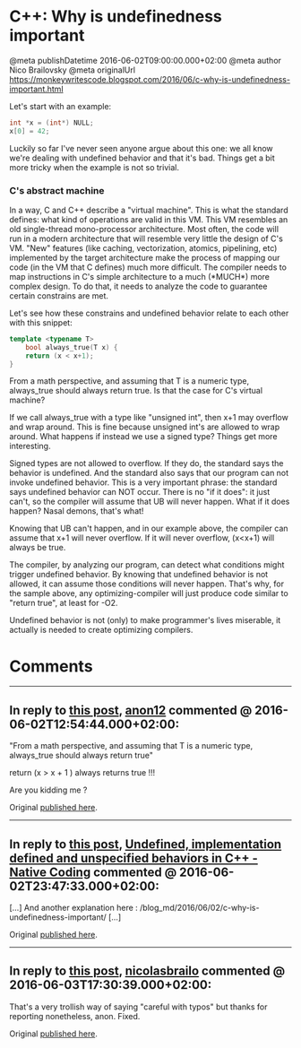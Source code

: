 # C++: Why is undefinedness important

@meta publishDatetime 2016-06-02T09:00:00.000+02:00
@meta author Nico Brailovsky
@meta originalUrl https://monkeywritescode.blogspot.com/2016/06/c-why-is-undefinedness-important.html

Let's start with an example:

```c++
int *x = (int*) NULL;
x[0] = 42;
```

Luckily so far I've never seen anyone argue about this one: we all know we're dealing with undefined behavior and that it's bad. Things get a bit more tricky when the example is not so trivial.

### C's abstract machine

In a way, C and C++ describe a "virtual machine". This is what the standard defines: what kind of operations are valid in this VM. This VM resembles an old single-thread mono-processor architecture. Most often, the code will run in a modern architecture that will resemble very little the design of C's VM. "New" features (like caching, vectorization, atomics, pipelining, etc) implemented by the target architecture make the process of mapping our code (in the VM that C defines) much more difficult. The compiler needs to map instructions in C's simple architecture to a much (\*MUCH\*) more complex design. To do that, it needs to analyze the code to guarantee certain constrains are met.

Let's see how these constrains and undefined behavior relate to each other with this snippet:

```c++
template <typename T>
    bool always_true(T x) {
    return (x < x+1);
}
```

From a math perspective, and assuming that T is a numeric type, always\_true should always return true. Is that the case for C's virtual machine?

If we call always\_true with a type like "unsigned int", then x+1 may overflow and wrap around. This is fine because unsigned int's are allowed to wrap around. What happens if instead we use a signed type? Things get more interesting.

Signed types are not allowed to overflow. If they do, the standard says the behavior is undefined. And the standard also says that our program can not invoke undefined behavior. This is a very important phrase: the standard says undefined behavior can NOT occur. There is no "if it does": it just can't, so the compiler will assume that UB will never happen. What if it does happen? Nasal demons, that's what!

Knowing that UB can't happen, and in our example above, the compiler can assume that x+1 will never overflow. If it will never overflow, (x<x+1) will always be true.

The compiler, by analyzing our program, can detect what conditions might trigger undefined behavior. By knowing that undefined behavior is not allowed, it can assume those conditions will never happen. That's why, for the sample above, any optimizing-compiler will just produce code similar to "return true", at least for -O2.

Undefined behavior is not (only) to make programmer's lives miserable, it actually is needed to create optimizing compilers.


# Comments

---
## In reply to [this post](), [anon12]() commented @ 2016-06-02T12:54:44.000+02:00:

"From a math perspective, and assuming that T is a numeric type, always\_true should always return true"

return (x > x + 1 ) always returns true !!!

Are you kidding me ?

Original [published here](/blog_md/2016/0602_CWhyisundefinednessimportant.md).

---
## In reply to [this post](), [Undefined, implementation defined and unspecified behaviors in C++ - Native Coding](/blog_md/youfoundadeadlink.md) commented @ 2016-06-02T23:47:33.000+02:00:

[…] And another explanation here : /blog_md/2016/06/02/c-why-is-undefinedness-important/ […]

Original [published here](/blog_md/2016/0602_CWhyisundefinednessimportant.md).

---
## In reply to [this post](), [nicolasbrailo](/blog_md) commented @ 2016-06-03T17:30:39.000+02:00:

That's a very trollish way of saying "careful with typos" but thanks for reporting nonetheless, anon. Fixed.

Original [published here](/blog_md/2016/0602_CWhyisundefinednessimportant.md).
